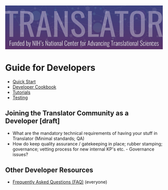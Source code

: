 ![image](../img/translator-banner.jpg)

# Guide for Developers

* [Quick Start](quickstart.md)
* [Developer Cookbook](cookbook.md)
* [Tutorials](tutorials/index.md)
* [Testing](testing.md)

## Joining the Translator Community as a Developer [draft]

* What are the mandatory technical requirements of having your stuff in Translator (Minimal standards; QA)
* How do keep quality assurance / gatekeeping in place; rubber stamping; governance; vetting process for new internal KP's etc.  - Governance issues?

## Other Developer Resources

* [Frequently Asked Questions (FAQ)](../faq.md) (everyone)
